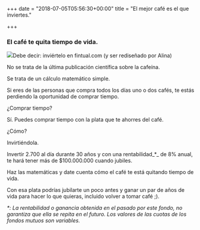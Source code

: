 +++
date = "2018-07-05T05:56:30+00:00"
title = "El mejor café es el que inviertes."

+++
### **El café te quita tiempo de vida.**

![](https://cdn-images-1.medium.com/max/800/1\*NUF-h3-UCqcgSC5nF99DoQ.png)Debe decir: inviértelo en fintual.com (y ser rediseñado por Alina)

No se trata de la última publicación científica sobre la cafeína.

Se trata de un cálculo matemático simple.

Si eres de las personas que compra todos los días uno o dos cafés, te estás perdiendo la oportunidad de comprar tiempo.

¿Comprar tiempo?

Sí. Puedes comprar tiempo con la plata que te ahorres del café.

¿Cómo?

Invirtiéndola.

Invertir 2.700 al día durante 30 años y con una rentabilidad_\*_ de 8% anual, te hará tener más de $100.000.000 cuando jubiles. 

Haz las matemáticas y date cuenta cómo el café te está quitando tiempo de vida.

Con esa plata podrías jubilarte un poco antes y ganar un par de años de vida para hacer lo que quieras, incluido volver a tomar café ;).

_\*: La rentabilidad o ganancia obtenida en el pasado por este fondo, no garantiza que ella se repita en el futuro. Los valores de las cuotas de los fondos mutuos son variables._